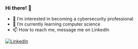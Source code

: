 ### Hi there! 👋

- 👀 I’m interested in becoming a cybersecurity professional
- 🌱 I’m currently learning computer science
- 📫 How to reach me, message me on LinkedIn


[![LinkedIn](https://img.shields.io/badge/LinkedIn-0077B5?style=for-the-badge&logo=linkedin&logoColor=white)](www.linkedin.com/in/matthew-keaton-132810)


<!---
mkeaton08/mkeaton08 is a ✨ special ✨ repository because its `README.md` (this file) appears on your GitHub profile.
You can click the Preview link to take a look at your changes.
--->
